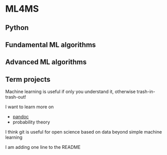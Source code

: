# ML4MS
## Python
## Fundamental ML algorithms
## Advanced ML algorithms
## Term projects

Machine learning is useful if only you understand it, otherwise trash-in-trash-out!

I want to learn more on 
- [pandoc](https://pandoc.org)  
- probability theory

I think git is useful for open science based on data beyond simple machine learning

I am adding one line to the README
